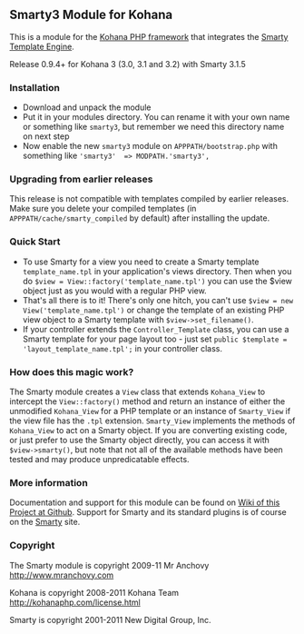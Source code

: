 ## Smarty3 Module for Kohana

This is a module for the [Kohana PHP framework](http://kohanaphp.com/) that
integrates the [Smarty Template Engine](http://www.smarty.net/).

Release 0.9.4+ for Kohana 3 (3.0, 3.1 and 3.2) with Smarty 3.1.5

### Installation

* Download and unpack the module
* Put it in your modules directory. You can rename it with your own name
  or something like `smarty3`, but remember we need this directory name on next step
* Now enable the new `smarty3` module on `APPPATH/bootstrap.php` with something like
  `'smarty3'  => MODPATH.'smarty3',`

### Upgrading from earlier releases

This release is not compatible with templates compiled by earlier releases.
Make sure you delete your compiled templates (in `APPPATH/cache/smarty_compiled`
by default) after installing the update.

### Quick Start

* To use Smarty for a view you need to create a Smarty template
  `template_name.tpl` in your application's views directory. Then when you do
  `$view = View::factory('template_name.tpl')` you can use the $view object
  just as you would with a regular PHP view.
* That's all there is to it! There's only one hitch, you can't use
  `$view = new View('template_name.tpl')` or change the template of an existing
  PHP view object to a Smarty template with `$view->set_filename()`.
* If your controller extends the `Controller_Template` class, you can use a
  Smarty template for your page layout too - just set
  `public $template = 'layout_template_name.tpl';` in your controller class.

### How does this magic work?

The Smarty module creates a `View` class that extends `Kohana_View` to intercept
the `View::factory()` method and return an instance of either the unmodified
`Kohana_View` for a PHP template or an instance of `Smarty_View` if the view file
has the `.tpl` extension. `Smarty_View` implements the methods of `Kohana_View` to
act on a Smarty object. If you are converting existing code, or just prefer to
use the Smarty object directly, you can access it with `$view->smarty()`, but
note that not all of the available methods have been tested and may produce
unpredicatable effects.

### More information

Documentation and support for this module can be found on
[Wiki of this Project at Github](https://github.com/MrAnchovy/Kohana_Smarty3/wiki).
Support for Smarty and its standard plugins is of course on the
[Smarty](http://www.smarty.net) site.

### Copyright

The Smarty module is copyright 2009-11 Mr Anchovy <http://www.mranchovy.com>

Kohana is copyright 2008-2011 Kohana Team <http://kohanaphp.com/license.html>  

Smarty is copyright 2001-2011 New Digital Group, Inc.
